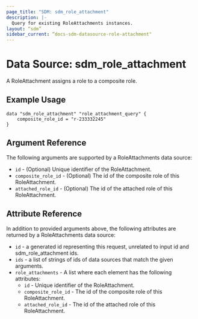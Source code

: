 ```yaml
---
page_title: "SDM: sdm_role_attachment"
description: |-
  Query for existing RoleAttachments instances.
layout: “sdm”
sidebar_current: “docs-sdm-datasource-role-attachment"
---
```

# Data Source: sdm_role_attachment

A RoleAttachment assigns a role to a composite role.
## Example Usage

```hcl
data "sdm_role_attachment" "role_attachment_query" {
    composite_role_id = "r-233332245"
}
```
## Argument Reference
The following arguments are supported by a RoleAttachments data source:
* `id` - (Optional) Unique identifier of the RoleAttachment.
* `composite_role_id` - (Optional) The id of the composite role of this RoleAttachment.
* `attached_role_id` - (Optional) The id of the attached role of this RoleAttachment.
## Attribute Reference
In addition to provided arguments above, the following attributes are returned by a RoleAttachments data source:
* `id` - a generated id representing this request, unrelated to input id and sdm_role_attachment ids.
* `ids` - a list of strings of ids of data sources that match the given arguments.
* `role_attachments` - A list where each element has the following attributes:
	* `id` - Unique identifier of the RoleAttachment.
	* `composite_role_id` - The id of the composite role of this RoleAttachment.
	* `attached_role_id` - The id of the attached role of this RoleAttachment.
